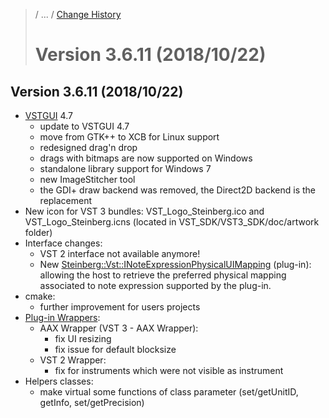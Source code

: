 >/ ... / [Change History](../Index.md)
>
># Version 3.6.11 (2018/10/22)

## Version 3.6.11 (2018/10/22)

- [VSTGUI](../../../What+is+the+VST+3+SDK/VSTGUI.md) 4.7
    - update to VSTGUI 4.7
    - move from GTK++ to XCB for Linux support
    - redesigned drag'n drop
    - drags with bitmaps are now supported on Windows
    - standalone library support for Windows 7
    - new ImageStitcher tool
    - the GDI+ draw backend was removed, the Direct2D backend is the replacement
- New icon for VST 3 bundles: VST_Logo_Steinberg.ico and VST_Logo_Steinberg.icns (located in VST_SDK/VST3_SDK/doc/artwork folder)
- Interface changes:
    - VST 2 interface not available anymore!
    - New [Steinberg::Vst::INoteExpressionPhysicalUIMapping](../3.6.11/INoteExpressionPhysicalUIMapping.md) (plug-in): allowing the host to retrieve the preferred physical mapping associated to note expression supported by the plug-in.
- cmake:
    - further improvement for users projects
- [Plug-in Wrappers](../../../What+is+the+VST+3+SDK/Wrappers/Index.md):
    - AAX Wrapper (VST 3 - AAX Wrapper):
        - fix UI resizing
        - fix issue for default blocksize
    - VST 2 Wrapper:
        - fix for instruments which were not visible as instrument
- Helpers classes:
    -  make virtual some functions of class parameter (set/getUnitID, getInfo, set/getPrecision)